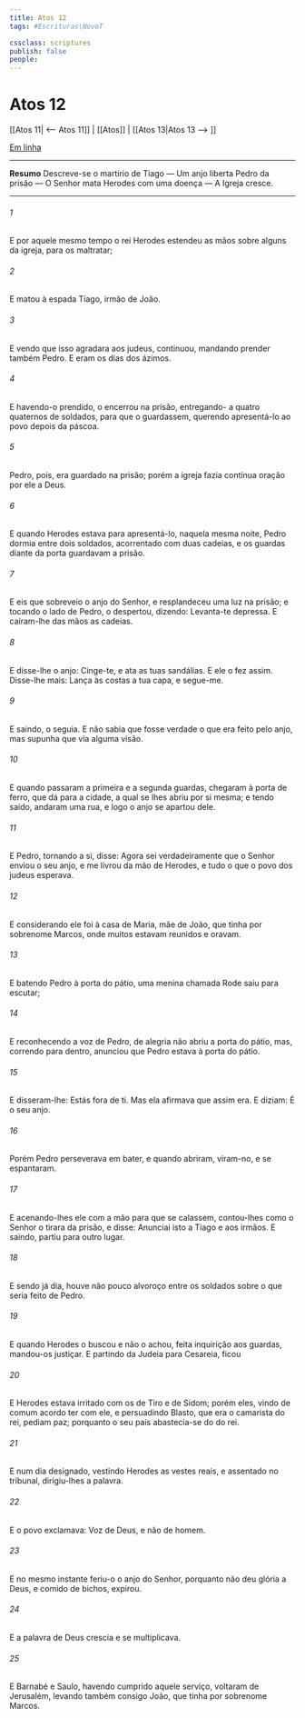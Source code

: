 ```yaml
---
title: Atos 12
tags: #Escrituras\NovoT

cssclass: scriptures
publish: false
people:
---
```


# Atos 12
[[Atos 11| <-- Atos 11]] | [[Atos]] | [[Atos 13|Atos 13 --> ]]

[Em linha](https://churchofjesuschrist.org/study/scriptures/nt/acts/12?lang=por)

---
__Resumo__
Descreve-se o martírio de Tiago — Um anjo liberta Pedro da prisão — O Senhor mata Herodes com uma doença — A Igreja cresce.

---
###### 1 
E por aquele mesmo tempo o rei Herodes estendeu as mãos sobre alguns da igreja, para os maltratar;

###### 2 
E matou à espada Tiago, irmão de João.

###### 3 
E vendo que isso agradara aos judeus, continuou, mandando prender também Pedro. E eram os dias dos  ázimos.

###### 4 
E havendo-o prendido, o encerrou na prisão, entregando- a quatro quaternos de soldados, para que o guardassem, querendo apresentá-lo ao povo depois da páscoa.

###### 5 
Pedro, pois, era guardado na prisão; porém a igreja fazia contínua oração por ele a Deus.

###### 6 
E quando Herodes estava para apresentá-lo, naquela mesma noite, Pedro dormia entre dois soldados, acorrentado com duas cadeias, e os guardas diante da porta guardavam a prisão.

###### 7 
E eis que sobreveio o anjo do Senhor, e resplandeceu uma luz na prisão; e tocando o lado de Pedro, o despertou, dizendo: Levanta-te depressa. E caíram-lhe das mãos as cadeias.

###### 8 
E disse-lhe o anjo: Cinge-te, e ata as tuas sandálias. E ele o fez assim. Disse-lhe mais: Lança às costas a tua capa, e segue-me.

###### 9 
E saindo, o seguia. E não sabia que fosse verdade o que era feito pelo anjo, mas supunha que via alguma visão.

###### 10 
E quando passaram a primeira e a segunda guardas, chegaram à porta de ferro, que dá para a cidade, a qual se lhes abriu por si mesma; e tendo saído, andaram uma rua, e logo o anjo se apartou dele.

###### 11 
E Pedro, tornando a si, disse: Agora sei verdadeiramente que o Senhor enviou o seu anjo, e me livrou da mão de Herodes, e  tudo o que o povo dos judeus esperava.

###### 12 
E considerando ele  foi à casa de Maria, mãe de João, que tinha por sobrenome Marcos, onde muitos estavam reunidos e oravam.

###### 13 
E batendo Pedro à porta do pátio, uma menina chamada Rode saiu para escutar;

###### 14 
E reconhecendo a voz de Pedro, de alegria não abriu a porta do pátio, mas, correndo para dentro, anunciou que Pedro estava à porta do pátio.

###### 15 
E disseram-lhe: Estás fora de ti. Mas ela afirmava que assim era. E diziam: É o seu anjo.

###### 16 
Porém Pedro perseverava em bater, e quando abriram, viram-no, e se espantaram.

###### 17 
E acenando-lhes ele com a mão para que se calassem, contou-lhes como o Senhor o tirara da prisão, e disse: Anunciai isto a Tiago e aos irmãos. E saindo, partiu para outro lugar.

###### 18 
E sendo já dia, houve não pouco alvoroço entre os soldados sobre o que seria feito de Pedro.

###### 19 
E quando Herodes o buscou e não o achou, feita inquirição aos guardas, mandou-os justiçar. E partindo da Judeia para Cesareia, ficou 

###### 20 
E Herodes estava irritado com os de Tiro e de Sidom; porém eles, vindo de comum acordo ter com ele, e persuadindo Blasto, que era o camarista do rei, pediam paz; porquanto o seu país abastecia-se do  do rei.

###### 21 
E num dia designado, vestindo Herodes as vestes reais, e assentado no tribunal, dirigiu-lhes a palavra.

###### 22 
E o povo exclamava: Voz de Deus, e não de homem.

###### 23 
E no mesmo instante feriu-o o anjo do Senhor, porquanto não deu glória a Deus, e comido de bichos, expirou.

###### 24 
E a palavra de Deus crescia e se multiplicava.

###### 25 
E Barnabé e Saulo, havendo cumprido aquele serviço, voltaram de Jerusalém, levando também consigo João, que tinha por sobrenome Marcos.

